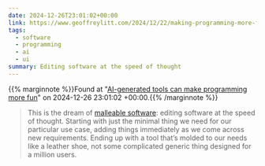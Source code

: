 ```yaml
---
date: 2024-12-26T23:01:02+00:00
link: https://www.geoffreylitt.com/2024/12/22/making-programming-more-fun-with-an-ai-generated-debugger
tags:
  - software
  - programming
  - ai
  - ui
summary: Editing software at the speed of thought
---
```

{{% marginnote %}}Found at "[AI-generated tools can make programming more fun](https://web.archive.org/web/20241226230102/https://www.geoffreylitt.com/2024/12/22/making-programming-more-fun-with-an-ai-generated-debugger)" on 2024-12-26 23:01:02 +00:00.{{% /marginnote %}}

> This is the dream of [malleable software](https://www.geoffreylitt.com/2023/03/25/llm-end-user-programming): editing software at the speed of thought. Starting with just the minimal thing we need for our particular use case, adding things immediately as we come across new requirements. Ending up with a tool that’s molded to our needs like a leather shoe, not some complicated generic thing designed for a million users.